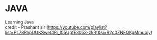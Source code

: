 # JAVA
Learning Java 
<br>
credit - Prashant sir (https://youtube.com/playlist?list=PL78RhpUUKSweClRi_l05UgfE3053-zkRf&si=R2c0ZNEQKgMmubjy)
